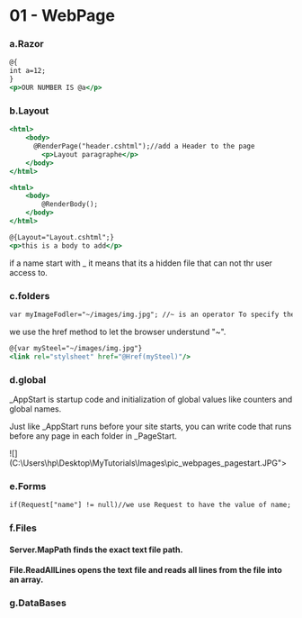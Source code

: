 # 01 - WebPage

### a.Razor

```asp
@{
int a=12;
}
<p>OUR NUMBER IS @a</p>
```

### b.Layout

```asp
<html>
    <body>
      @RenderPage("header.cshtml");//add a Header to the page
        <p>Layout paragraphe</p>
    </body>
</html>
```

```asp
<html>
    <body>
        @RenderBody();
    </body>
</html>

@{Layout="Layout.cshtml";}
<p>this is a body to add</p>

```

if a name start with _ it means that its a hidden file that can not thr user access to.

### c.folders

```asp
var myImageFodler="~/images/img.jpg"; //~ is an operator To specify the virtual root in programming code
```

we use the href method to let the browser understund "~".

```asp
@{var mySteel="~/images/img.jpg"}
<link rel="stylsheet" href="@Href(mySteel)"/>
```

### d.global

_AppStart is startup code and initialization of global values like counters and global names.

Just like _AppStart runs before your site starts, you can write code that runs before any page in each folder in _PageStart.

![](C:\Users\hp\Desktop\MyTutorials\Images\pic_webpages_pagestart.JPG">
  <br/>
</p>

### e.Forms

```asp
if(Request["name"] != null)//we use Request to have the value of name;
```

### f.Files

#### Server.MapPath finds the exact text file path.

#### File.ReadAllLines opens the text file and reads all lines from the file into an array.

### g.DataBases